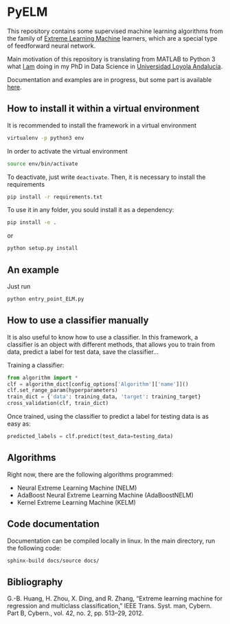 # PyELM

This repository contains some supervised machine learning algorithms from the family of
[Extreme Learning Machine](https://en.wikipedia.org/wiki/Extreme_learning_machine) learners,
which are a special type of feedforward neural network.

Main motivation of this repository is translating from MATLAB to Python 3 what
[I am](https://www.linkedin.com/in/carlos-perales-cperales/) doing in my PhD in Data Science
in [Universidad Loyola Andalucía](https://www.uloyola.es/investigacion/departamentos/metodos-cuantitativos).

Documentation and examples are in progress, but some part is available [here](https://cperales.github.io/PyELM/).

## How to install it within a virtual environment

It is recommended to install the framework in a virtual environment

```bash
virtualenv -p python3 env
```

In order to activate the virtual environment

```bash
source env/bin/activate
```

To deactivate, just write ```deactivate```. Then, it is necessary
to install the requirements

```bash
pip install -r requirements.txt
```

To use it in any folder, you sould install it as a dependency:

```bash
pip install -e .
```

or 

```bash
python setup.py install
```


## An example

Just run

```bash
python entry_point_ELM.py
```

## How to use a classifier manually

It is also useful to know how to use a classifier. In this framework, a classifier is an object with different methods, that allows you to train from data, predict a label for test data, save the classifier...

Training a classifier:

```python
from algorithm import *
clf = algorithm_dict[config_options['Algorithm']['name']]()
clf.set_range_param(hyperparameters)
train_dict = {'data': training_data, 'target': training_target}
cross_validation(clf, train_dict)
``` 

Once trained, using the classifier to predict a label for testing data is as easy as:

```python
predicted_labels = clf.predict(test_data=testing_data)
```

## Algorithms

Right now, there are the following algorithms programmed:

* Neural Extreme Learning Machine (NELM)
* AdaBoost Neural Extreme Learning Machine (AdaBoostNELM)
* Kernel Extreme Learning Machine (KELM)

## Code documentation

Documentation can be compiled locally in linux. In the main directory, run the following code:

```bash
sphinx-build docs/source docs/
```

## Bibliography

G.-B. Huang, H. Zhou, X. Ding, and R. Zhang, “Extreme learning machine
for regression and multiclass classification,” IEEE Trans. Syst. man, Cybern.
Part B, Cybern., vol. 42, no. 2, pp. 513–29, 2012.
